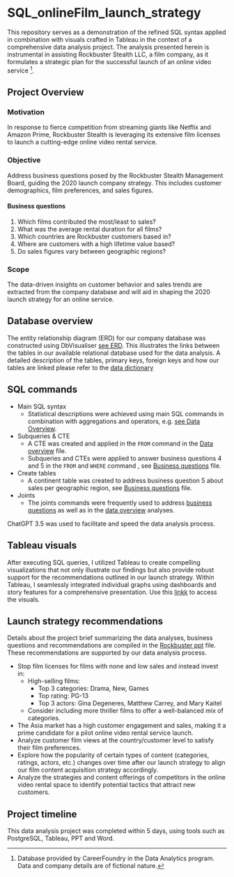 # SQL_onlineFilm_launch_strategy
This repository serves as a demonstration of the refined SQL syntax applied in combination with visuals crafted in Tableau in the context of a comprehensive data analysis project. The analysis presented herein is instrumental in assisting Rockbuster Stealth LLC, a film company, as it formulates a strategic plan for the successful launch of an online video service [^1]. 
## Project Overview
### Motivation
In response to fierce competition from streaming giants like Netflix and Amazon Prime, Rockbuster Stealth is leveraging its extensive film licenses to launch a cutting-edge online video rental service.
### Objective
Address business questions posed by the Rockbuster Stealth Management Board, guiding the 2020 launch company strategy. This includes customer demographics, film preferences, and sales figures.
#### Business questions 
1. Which films contributed the most/least to sales?
2. What was the average rental duration for all films?
3. Which countries are Rockbuster customers based in?
4. Where are customers with a high lifetime value based?
5. Do sales figures vary between geographic regions?
### Scope
The data-driven insights on customer behavior and sales trends are extracted from the company database and will aid in shaping the 2020 launch strategy for an online service.
## Database overview
The entity relationship diagram (ERD) for our company database was constructed using DbVisualiser [see ERD](ERD_database_NadiaOrdonez.png). This illustrates the links between the tables in our available relational database used for the data analysis. A detailed description of the tables, primary keys, foreign keys and how our tables are linked please refer to the [data dictionary](Data_dictionary_NadiaOrdonez.pdf) 
## SQL commands
* Main SQL syntax
  * Statistical descriptions were achieved using main SQL commands in combination with aggregations and operators, e.g. [see Data Overview](Data_overview_NadiaOrdonez.md).
* Subqueries & CTE
  * A CTE was created and applied in the `FROM` command in the [Data overview](Data_overview_NadiaOrdonez.md) file. 
  * Subqueries and CTEs were applied to answer business questions 4 and 5 in the `FROM` and `WHERE` command , see [Business questions](Business_questions_NadiaOrdonez.md) file.  
* Create tables
  * A continent table was created to address business question 5 about sales per geographic region, see [Business questions](Business_questions_NadiaOrdonez.md) file.   
* Joints
  * The joints commands were frequently used to address [business questions](Business_questions_NadiaOrdonez.md) as well as in the [data overview](Data_overview_NadiaOrdonez.md) analyses.

ChatGPT 3.5 was used to facilitate and speed the data analysis process. 
## Tableau visuals
After executing SQL queries, I utilized Tableau to create compelling visualizations that not only illustrate our findings but also provide robust support for the recommendations outlined in our launch strategy. Within Tableau, I seamlessly integrated individual graphs using dashboards and story features for a comprehensive presentation. Use this [linkk](https://public.tableau.com/app/profile/nadia.ordonez/viz/Rockbuster_tableau/Rockbusterdataanalyses?publish=yes) to access the visuals.
## Launch strategy recommendations 
Details about the project brief summarizing the data analyses, business questions and recommendations are compiled in the [Rockbuster ppt](Rockbuster_ppt_NadiaOrdonez.pdf) file. These recommendations are supported by our data analysis process.
* Stop film licenses for films with none and low sales and instead invest in:
  * High-selling films:
    * Top 3 categories: Drama, New, Games
    * Top rating: PG-13
    * Top 3 actors: Gina Degeneres, Matthew Carrey, and Mary Kaitel
  * Consider including more thriller films to offer a well-balanced mix of categories.
* The Asia market has a high customer engagement and sales, making it a prime candidate for a pilot online video rental service launch.
* Analyze customer film views at the country/customer level to satisfy their film preferences.
* Explore how the popularity of certain types of content (categories, ratings, actors, etc.) changes over time after our launch strategy to align our film content acquisition strategy accordingly.
* Analyze the strategies and content offerings of competitors in the online video rental space to identify potential tactics that attract new customers.
## Project timeline
This data analysis project was completed within 5 days, using tools such as PostgreSQL, Tableau, PPT and Word. 
  
[^1]: Database provided by CareerFoundry in the Data Analytics program. Data and company details are of fictional nature. 
